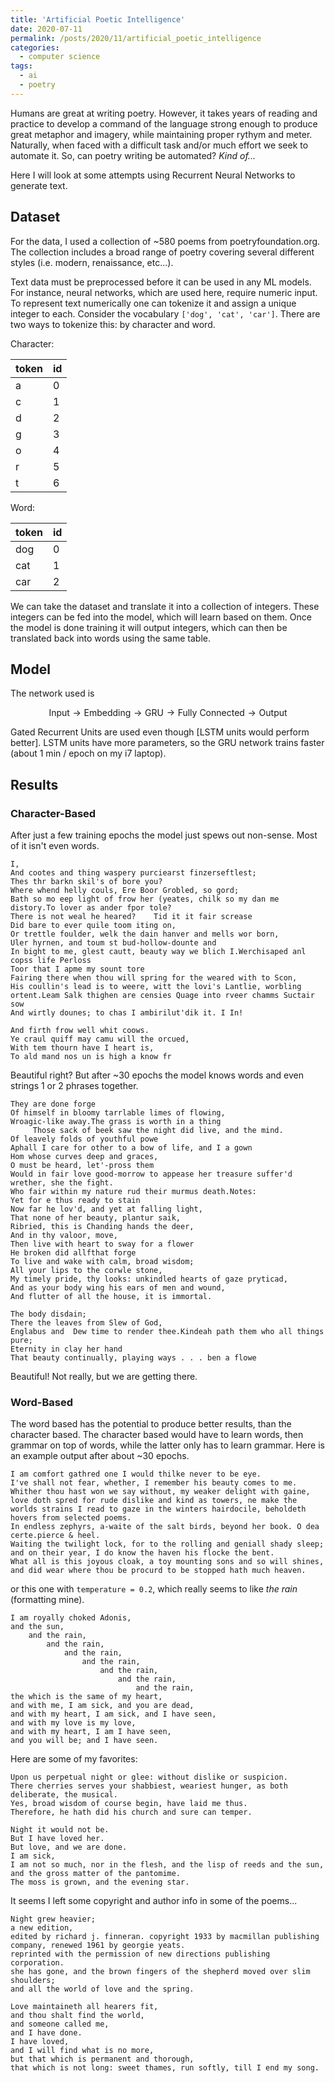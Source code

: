 ```yaml
---
title: 'Artificial Poetic Intelligence'
date: 2020-07-11
permalink: /posts/2020/11/artificial_poetic_intelligence
categories:
  - computer science
tags:
  - ai
  - poetry
---
```


Humans are great at writing poetry. However, it takes years of reading and practice to develop a command of the language strong enough to produce great metaphor and imagery, while maintaining proper rythym and meter. Naturally, when faced with a difficult task and/or much effort we seek to automate it. So, can poetry writing be automated? _Kind of..._

Here I will look at some attempts using Recurrent Neural Networks to generate text.

## Dataset

For the data, I used a collection of ~580 poems from poetryfoundation.org. The collection includes a broad range of poetry covering several different styles (i.e. modern, renaissance, etc...). 

Text data must be preprocessed before it can be used in any ML models. For instance, neural networks, which are used here, require numeric input. To represent text numerically one can tokenize it and assign a unique integer to each. Consider the vocabulary `['dog', 'cat', 'car']`. There are two ways to tokenize this: by character and word.

Character:

| token | id    |
|-------|-------|
| a     | 0     |
| c     | 1     |
| d     | 2     |
| g     | 3     |
| o     | 4     |
| r     | 5     |
| t     | 6     |

Word:

| token | id    |
|-------|-------|
| dog   | 0     |
| cat   | 1     |
| car   | 2     |


We can take the dataset and translate it into a collection of integers. These integers can be fed into the model, which will learn based on them. Once the model is done training it will output integers, which can then be translated back into words using the same table.


## Model

The network used is 

$$ \text{Input} \rightarrow \text{Embedding} \rightarrow \text{GRU} \rightarrow \text{Fully Connected} \rightarrow \text{Output} $$

Gated Recurrent Units are used even though [LSTM units would perform better]. LSTM units have more parameters, so the GRU network trains faster (about 1 min / epoch on my i7 laptop).

## Results

### Character-Based

After just a few training epochs the model just spews out non-sense. Most of it isn't even words.

```
I,
And cootes and thing waspery purciearst finzerseftlest;
Thes thr barkn skil's of bore you?
Where whend helly couls, Ere Boor Grobled, so gord;
Bath so mo eep light of frow her (yeates, chilk so my dan me distory.To lover as ander fpor tole?
There is not weal he heared?    Tid it it fair screase
Did bare to ever quile toom iting on,
Or trettle foulder, welk the dain hanver and mells wor born,
Uler hyrnen, and toum st bud-hollow-dounte and 
In bight to me, glest cautt, beauty way we blich I.Werchisaped anl copss life Perloss
Toor that I apme my sount tore
Fairing there when thou will spring for the weared with to Scon,
His coullin's lead is to weere, witt the lovi's Lantlie, worbling ortent.Leam Salk thighen are censies Quage into rveer chamms Suctair sow
And wirtly dounes; to chas I ambirilut'dik it. I In!

And firth frow well whit coows.
Ye craul quiff may camu will the orcued,
With tem thourn have I heart is,
To ald mand nos un is high a know fr
```

Beautiful right? But after ~30 epochs the model knows words and even strings 1 or 2 phrases together.

```
They are done forge
Of himself in bloomy tarrlable limes of flowing,
Wroagic-like away.The grass is worth in a thing
     Those sack of beek saw the night did live, and the mind.
Of leavely folds of youthful powe
Aphall I care for other to a bow of life, and I a gown
Hom whose curves deep and graces,
O must be heard, let'-pross them
Would in fair love good-morrow to appease her treasure suffer'd wrether, she the fight.
Who fair within my nature rud their murmus death.Notes:
Yet for e thus ready to stain
Now far he lov'd, and yet at falling light,
That none of her beauty, plantur saik, 
Ribried, this is Chanding hands the deer,
And in thy valoor, move,
Then live with heart to sway for a flower
He broken did allfthat forge
To live and wake with calm, broad wisdom;
All your lips to the corwle stone,
My timely pride, thy looks: unkindled hearts of gaze pryticad,
And as your body wing his ears of men and wound,
And flutter of all the house, it is immortal.

The body disdain;
There the leaves from Slew of God,   
Englabus and  Dew time to render thee.Kindeah path them who all things pure;
Eternity in clay her hand
That beauty continually, playing ways . . . ben a flowe
```

Beautiful! Not really, but we are getting there.


### Word-Based

The word based has the potential to produce better results, than the character based. The character based would have to learn words, then grammar on top of words, while the latter only has to learn grammar. Here is an example output after about ~30 epochs.

```
I am comfort gathred one I would thilke never to be eye. 
I've shall not fear, whether, I remember his beauty comes to me. 
Whither thou hast won we say without, my weaker delight with gaine, love doth spred for rude dislike and kind as towers, ne make the worlds strains I read to gaze in the winters hairdocile, beholdeth hovers from selected poems. 
In endless zephyrs, a-waite of the salt birds, beyond her book. O dea certe.pierce & heel. 
Waiting the twilight lock, for to the rolling and geniall shady sleep; and on their year, I do know the haven his flocke the bent.
What all is this joyous cloak, a toy mounting sons and so will shines, and did wear where thou be procurd to be stopped hath much heaven.
```

or this one with `temperature = 0.2`, which really seems to like _the rain_ (formatting mine).

```
I am royally choked Adonis, 
and the sun, 
    and the rain, 
        and the rain, 
            and the rain,
                and the rain, 
                    and the rain, 
                        and the rain, 
                            and the rain, 
the which is the same of my heart, 
and with me, I am sick, and you are dead, 
and with my heart, I am sick, and I have seen, 
and with my love is my love, 
and with my heart, I am I have seen, 
and you will be; and I have seen.
```

Here are some of my favorites:

```
Upon us perpetual night or glee: without dislike or suspicion. 
There cherries serves your shabbiest, weariest hunger, as both deliberate, the musical.
Yes, broad wisdom of course begin, have laid me thus. 
Therefore, he hath did his church and sure can temper.
```

```
Night it would not be. 
But I have loved her.
But love, and we are done. 
I am sick, 
I am not so much, nor in the flesh, and the lisp of reeds and the sun, and the gross matter of the pantomime. 
The moss is grown, and the evening star.
```

It seems I left some copyright and author info in some of the poems...
```
Night grew heavier; 
a new edition, 
edited by richard j. finneran. copyright 1933 by macmillan publishing company, renewed 1961 by georgie yeats. 
reprinted with the permission of new directions publishing corporation.
she has gone, and the brown fingers of the shepherd moved over slim shoulders; 
and all the world of love and the spring.
```

```
Love maintaineth all hearers fit, 
and thou shalt find the world, 
and someone called me, 
and I have done. 
I have loved, 
and I will find what is no more, 
but that which is permanent and thorough, 
that which is not long: sweet thames, run softly, till I end my song.
```